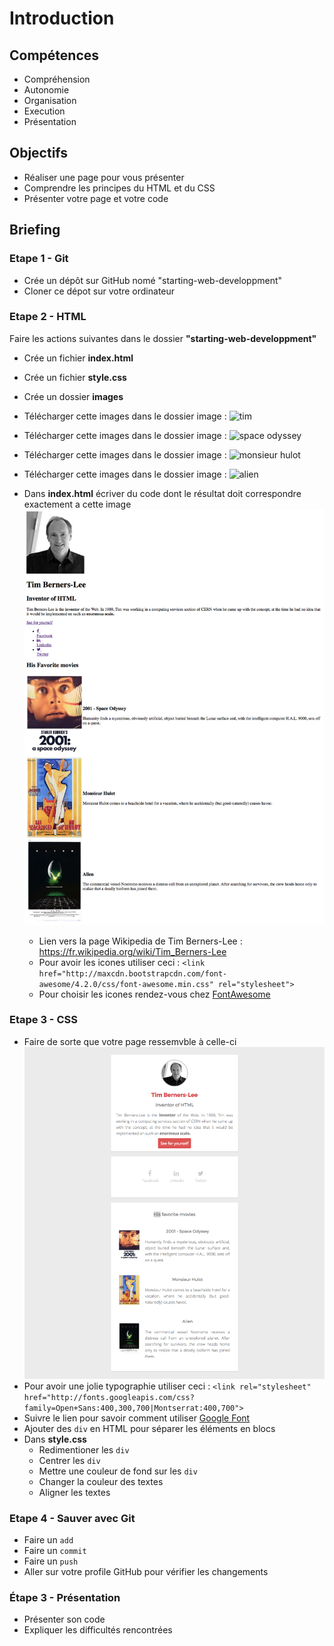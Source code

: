 # Introduction

## Compétences

- Compréhension
- Autonomie
- Organisation
- Execution
- Présentation

## Objectifs

- Réaliser une page pour vous présenter
- Comprendre les principes du HTML et du CSS
- Présenter votre page et votre code

## Briefing

### Etape 1 - Git

- Crée un dépôt sur GitHub nomé "starting-web-developpment"
- Cloner ce dépot sur votre ordinateur

### Etape 2 - HTML

Faire les actions suivantes dans le dossier **"starting-web-developpment"**

- Crée un fichier **index.html**
- Crée un fichier **style.css**
- Crée un dossier **images**
- Télécharger cette images dans le dossier image : ![tim](http://internethalloffame.org/sites/default/files/inductees/Berners-Lee_Tim.jpg)
- Télécharger cette images dans le dossier image : ![space odyssey](http://lewagon.github.io/html-css-challenges/shared/images/space-odyssey.jpg)
- Télécharger cette images dans le dossier image : ![monsieur hulot](http://lewagon.github.io/html-css-challenges/shared/images/monsieur-hulot.jpg)
- Télécharger cette images dans le dossier image : ![alien](http://lewagon.github.io/html-css-challenges/shared/images/alien.jpg)

- Dans **index.html** écriver du code dont le résultat doit correspondre exactement a cette image ![Goal CSS](images/goal-html.png)
  - Lien vers la page Wikipedia de Tim Berners-Lee : https://fr.wikipedia.org/wiki/Tim_Berners-Lee
  - Pour avoir les icones utiliser ceci : `<link href="http://maxcdn.bootstrapcdn.com/font-awesome/4.2.0/css/font-awesome.min.css" rel="stylesheet">` 
  - Pour choisir les icones rendez-vous chez [FontAwesome](http://fontawesome.io/icons/)

### Etape 3 - CSS

- Faire de sorte que votre page ressemvble à celle-ci ![Goal CSS](images/goal-css.png)
- Pour avoir une jolie typographie utiliser ceci : `<link rel="stylesheet" href="http://fonts.googleapis.com/css?family=Open+Sans:400,300,700|Montserrat:400,700">`
- Suivre le lien pour savoir comment utiliser [Google Font](https://fonts.google.com/?query=open&selection.family=Montserrat|Open+Sans)
- Ajouter des `div` en HTML pour séparer les éléments en blocs
- Dans **style.css**
   - Redimentioner les `div`
   - Centrer les `div`
   - Mettre une couleur de fond sur les `div`
   - Changer la couleur des textes
   - Aligner les textes

### Etape 4 - Sauver avec Git

- Faire un `add` 
- Faire un `commit` 
- Faire un `push`
- Aller sur votre profile GitHub pour vérifier les changements

### Étape 3 - Présentation

- Présenter son code
- Expliquer les difficultés rencontrées








